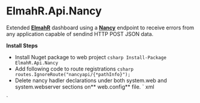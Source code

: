 ElmahR.Api.Nancy
================

Extended [**ElmahR**](https://bitbucket.org/wasp/elmahr/wiki/Home) dashboard using a [**Nancy**](http://nancyfx.org/) endpoint to receive errors from any application capable of sendind HTTP POST JSON data.

**Install Steps**

- Install Nuget package to web project
`csharp
Install-Package ElmahR.Api.Nancy
`
- Add following code to route registrations
   `csharp
   routes.IgnoreRoute("nancyapi/{*pathInfo}");
   `
-  Delete nancy hadler declarations under both system.web <httpHandlers> and system.webserver <handlers> sections on** web.config** file.
  ` xml
  <add verb="*" type="Nancy.Hosting.Aspnet.NancyHttpRequestHandler" path="*" />
`